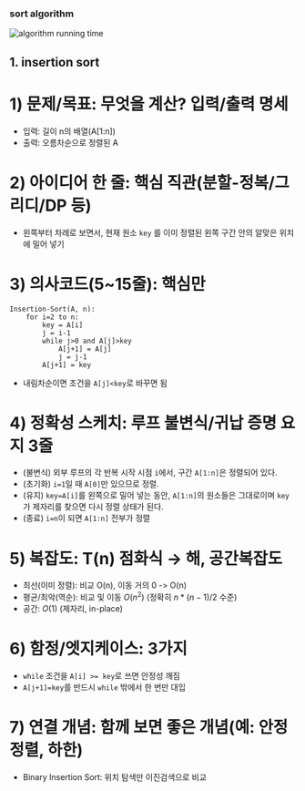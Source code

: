 ### sort algorithm

![algorithm running time](image.png)

## 1. insertion sort

# 1) 문제/목표: 무엇을 계산? 입력/출력 명세

- 입력: 길이 n의 배열(A[1:n])
- 출력: 오름차순으로 정렬된 A

# 2) 아이디어 한 줄: 핵심 직관(분할-정복/그리디/DP 등)

- 왼쪽부터 차례로 보면서, 현재 원소 `key` 를 이미 정렬된 왼쪽 구간 안의 알맞은 위치에 밀어 넣기

# 3) 의사코드(5~15줄): 핵심만

```
Insertion-Sort(A, n):
    for i=2 to n:
        key = A[i]
        j = i-1
        while j>0 and A[j]>key
            A[j+1] = A[j]
            j = j-1
        A[j+1] = key
```

- 내림차순이면 조건을 `A[j]<key`로 바꾸면 됨

# 4) 정확성 스케치: 루프 불변식/귀납 증명 요지 3줄

- (불변식) 외부 루프의 각 반복 시작 시점 `i`에서, 구간 `A[1:n]`은 정렬되어 있다.
- (초기화) `i=1`일 때 `A[0]`만 있으므로 정렬.
- (유지) `key=A[i]`를 왼쪽으로 밀어 넣는 동안, `A[1:n]`의 원소들은 그대로이며 `key`가 제자리를 찾으면 다시 정렬 상태가 된다.
- (종료) `i=n`이 되면 `A[1:n]` 전부가 정렬

# 5) 복잡도: T(n) 점화식 → 해, 공간복잡도

- 최선(이미 정렬): 비교 O(n), 이동 거의 0 -> O(n)
- 평균/최악(역순): 비교 및 이동 $O(n^2)$ (정확히 $n*(n-1)/2$ 수준)
- 공간: $O(1)$ (제자리, in-place)

# 6) 함정/엣지케이스: 3가지

- `while` 조건을 `A[i] >= key`로 쓰면 안정성 깨짐
- `A[j+1]=key`를 반드시 `while` 밖에서 한 번만 대입

# 7) 연결 개념: 함께 보면 좋은 개념(예: 안정정렬, 하한)

- Binary Insertion Sort: 위치 탐색만 이진검색으로 비교
